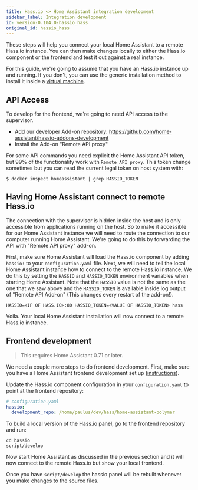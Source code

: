 ```yaml
---
title: Hass.io <> Home Assistant integration development
sidebar_label: Integration development
id: version-0.104.0-hassio_hass
original_id: hassio_hass
---
```


These steps will help you connect your local Home Assistant to a remote Hass.io instance. You can then make changes locally to either the Hass.io component or the frontend and test it out against a real instance.

For this guide, we're going to assume that you have an Hass.io instance up and running. If you don't, you can use the generic installation method to install it inside a [virtual machine](https://github.com/home-assistant/hassio-build/tree/master/install#install-hassio).

## API Access

To develop for the frontend, we're going to need API access to the supervisor.

- Add our developer Add-on repository: https://github.com/home-assistant/hassio-addons-development
- Install the Add-on "Remote API proxy"

For some API commands you need explicit the Home Assistant API token, but 99% of the functionality work with `Remote API proxy`. This token change sometimes but you can read the current legal token on host system with:
```shell
$ docker inspect homeassistant | grep HASSIO_TOKEN
```

 ## Having Home Assistant connect to remote Hass.io

 The connection with the supervisor is hidden inside the host and is only accessible from applications running on the host. So to make it accessible for our Home Assistant instance we will need to route the connection to our computer running Home Assistant. We're going to do this by forwarding the API with "Remote API proxy" add-on.

First, make sure Home Assistant will load the Hass.io component by adding `hassio:` to your `configuration.yaml` file. Next, we will need to tell the local Home Assistant instance how to connect to the remote Hass.io instance. We do this by setting the `HASSIO` and `HASSIO_TOKEN` environment variables when starting Home Assistant. Note that the `HASSIO` value is not the same as the one that we saw above and the `HASSIO_TOKEN` is available inside log output of "Remote API Add-on" (This changes every restart of the add-on!).

```shell
HASSIO=<IP OF HASS.IO>:80 HASSIO_TOKEN=<VALUE OF HASSIO_TOKEN> hass
```

Voila. Your local Home Assistant installation will now connect to a remote Hass.io instance.

## Frontend development

> This requires Home Assistant 0.71 or later.

We need a couple more steps to do frontend development. First, make sure you have a Home Assistant frontend development set up ([instructions](frontend_index.md)).

Update the Hass.io component configuration in your `configuration.yaml` to point at the frontend repository:

```yaml
# configuration.yaml
hassio:
  development_repo: /home/paulus/dev/hass/home-assistant-polymer
```

To build a local version of the Hass.io panel, go to the frontend repository and run:

```shell
cd hassio
script/develop
```

Now start Home Assistant as discussed in the previous section and it will now connect to the remote Hass.io but show your local frontend.

Once you have `script/develop` the hassio panel will be rebuilt whenever you make changes to the source files.

